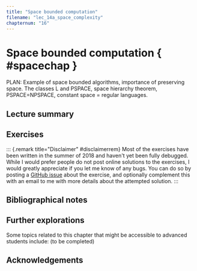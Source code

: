 ```yaml
---
title: "Space bounded computation"
filename: "lec_14a_space_complexity"
chapternum: "16"
---
```




#  Space bounded computation { #spacechap }

PLAN: Example of space bounded algorithms, importance of preserving space. The classes L and PSPACE, space hierarchy theorem, PSPACE=NPSPACE, constant space = regular languages.




## Lecture summary


## Exercises

::: {.remark title="Disclaimer" #disclaimerrem}
Most of the exercises have been written in the summer of 2018 and haven't yet been fully debugged. While I would prefer people do not post online solutions to the exercises, I would greatly appreciate if you let me know of any bugs. You can do so by posting a [GitHub issue](https://github.com/boazbk/tcs/issues) about the exercise, and optionally complement this with an email to me with more details about the attempted solution.
:::




## Bibliographical notes


## Further explorations

Some topics related to this chapter that might be accessible to advanced students include: (to be completed)



## Acknowledgements
